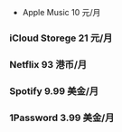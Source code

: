 * Apple Music 10 元/月
### iCloud Storege 21 元/月
### Netflix 93 港币/月
### Spotify 9.99 美金/月
### 1Password 3.99 美金/月
